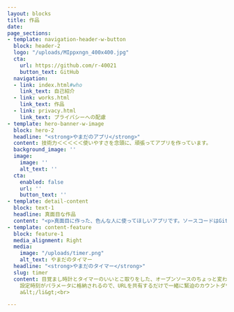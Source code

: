 ```yaml
---
layout: blocks
title: 作品
date: 
page_sections:
- template: navigation-header-w-button
  block: header-2
  logo: "/uploads/MIppxngn_400x400.jpg"
  cta:
    url: https://github.com/r-40021
    button_text: GitHub
  navigation:
  - link: index.html#who
    link_text: 自己紹介
  - link: works.html
    link_text: 作品
  - link: privacy.html
    link_text: プライバシーへの配慮
- template: hero-banner-w-image
  block: hero-2
  headline: "<strong>やまだのアプリ</strong>"
  content: 技術力＜＜＜＜＜使いやすさを念頭に、頑張ってアプリを作っています。
  background_image: ''
  image:
    image: ''
    alt_text: ''
  cta:
    enabled: false
    url: ''
    button_text: ''
- template: detail-content
  block: text-1
  headline: 真面目な作品
  content: "<p>真面目に作った、色んな人に使ってほしいアプリです。ソースコードはGitHubに、アプリもインターネット上に公開しています。</p>"
- template: content-feature
  block: feature-1
  media_alignment: Right
  media:
    image: "/uploads/timer.png"
    alt_text: やまだのタイマー
  headline: "<strong>やまだのタイマー</strong>"
  slug: timer
  content: 目覚まし時計とタイマーのいいとこ取りをした、オープンソースのちょっと変わったタイマーです。いろんな用途に使えます。<br>もともと、クラス解散までの時間をカウントダウンする目的で作ったのですが、それ以外にもいろいろな機能を追加しています。<br>いかのような特長があります。<br>&lt;ol&gt;<br>&lt;li&gt;<br>-
    設定時刻がパラメータに格納されるので、URLを共有するだけで一緒に緊迫のカウントダウンを楽しめます。&lt;/li&gt;<br>&lt;li&gt;<br>-
    a&lt;/li&gt;<br>

---
```

